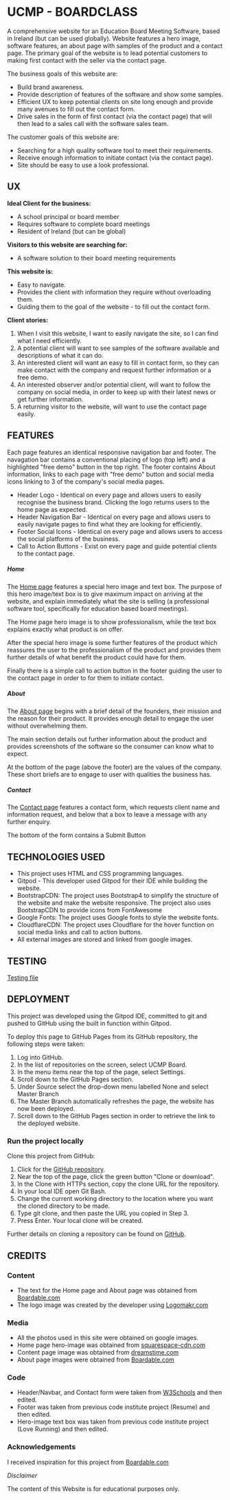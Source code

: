 # UCMP - BOARDCLASS

A comprehensive website for an Education Board Meeting Software, based in Ireland (but can be used globally). Website features a hero image, software features, an about page with samples of the product and a contact page. The primary goal of the website is to lead potential customers to making first contact with the seller via the contact page.

The business goals of this website are:

- Build brand awareness.
- Provide description of features of the software and show some samples.
- Efficient UX to keep potential clients on site long enough and provide many avenues to fill out the contact form.
- Drive sales in the form of first contact (via the contact page) that will then lead to a sales call with the software sales team.


The customer goals of this website are:

- Searching for a high quality software tool to meet their requirements.
- Receive enough information to initiate contact (via the contact page).
- Site should be easy to use a look professional.

## **UX**

**Ideal Client for the business:**

- A school principal or board member
- Requires software to complete board meetings
- Resident of Ireland (but can be global)

**Visitors to this website are searching for:**
- A software solution to their board meeting requirements

**This website is:**
- Easy to navigate.
- Provides the client with information they require without overloading them.
- Guiding them to the goal of the website - to fill out the contact form.
 
**Client stories:**

1. When I visit this website, I want to easily navigate the site, so I can find what I need efficiently.
2. A potential client will want to see samples of the software available and descriptions of what it can do.
3. An interested client will want an easy to fill in contact form, so they can make contact with the company and request further information or a free demo.
4. An interested observer and/or potential client, will want to follow the company on social media, in order to keep up with their latest news or get further information.
5. A returning visitor to the website, will want to use the contact page easily.

## **FEATURES**

Each page features an identical responsive navigation bar and footer. The navagation bar contains a conventional placing of logo (top left) and a highlighted "free demo" button in the top right. The footer contains About information, links to each page with "free demo" button and social media icons linking to 3 of the company's social media pages.

- Header Logo - Identical on every page and allows users to easily recognise the business brand. Clicking the logo returns users to the home page as expected.
- Header Navigation Bar - Identical on every page and allows users to easily navigate pages to find what they are looking for efficiently.
- Footer Social Icons - Identical on every page and allows users to access the social platforms of the business.
- Call to Action Buttons - Exist on every page and guide potential clients to the contact page.

##### Home

The [Home page](https://github.com/Verga1/UCMP-board/blob/master/wireframe/home.jpg) features a special hero image and text box. The purpose of this hero image/text box is to give maximum impact on arriving at the website, and explain immediately what the site is selling (a professional software tool, specifically for education based board meetings).

The Home page hero image is to show professionalism, while the text box explains exactly what product is on offer.

After the special hero image is some further features of the product which reassures the user to the professionalism of the product and provides them further details of what benefit the product could have for them.

Finally there is a simple call to action button in the footer guiding the user to the contact page in order to for them to initiate contact.

##### About

The [About page](https://github.com/Verga1/UCMP-board/blob/master/wireframe/about.jpg) begins with a brief detail of the founders, their mission and the reason for their product. It provides enough detail to engage the user without overwhelming them.

The main section details out further information about the product and provides screenshots of the software so the consumer can know what to expect.

At the bottom of the page (above the footer) are the values of the company. These short briefs are to engage to user with qualities the business has.

##### Contact

The [Contact page](https://github.com/Verga1/UCMP-board/blob/master/wireframe/contact.jpg) features a contact form, which requests client name and information request, and below that a box to leave a message with any further enquiry. 

The bottom of the form contains a Submit Button

## **TECHNOLOGIES USED**

- This project uses HTML and CSS programming languages.
- Gitpod - This developer used Gitpod for their IDE while building the website.
- BootstrapCDN:
The project uses Bootstrap4 to simplify the structure of the website and make the website responsive.
The project also uses BootstrapCDN to provide icons from FontAwesome
- Google Fonts:
The project uses Google fonts to style the website fonts.
- CloudflareCDN:
The project uses Cloudflare for the hover function on social media links and call to action buttons.
- All external images are stored and linked from google images.

## **TESTING**

[Testing file](https://github.com/Verga1/UCMP-board/blob/master/testing.md)

## **DEPLOYMENT**

This project was developed using the Gitpod IDE, committed to git and pushed to GitHub using the built in function within Gitpod.

To deploy this page to GitHub Pages from its GitHub repository, the following steps were taken:

1. Log into GitHub.
2. In the list of repositories on the screen, select UCMP Board.
3. In the menu items near the top of the page, select Settings.
4. Scroll down to the GitHub Pages section.
5. Under Source select the drop-down menu labelled None and select Master Branch
6. The Master Branch automatically refreshes the page, the website has now been deployed.
7. Scroll down to the GitHub Pages section in order to retrieve the link to the deployed website.



### **Run the project locally**

Clone this project from GitHub:

1. Click for the [GitHub repository](https://github.com/Verga1/UCMP-board).
2. Near the top of the page, click the green button "Clone or download".
3. In the Clone with HTTPs section, copy the clone URL for the repository.
4. In your local IDE open Git Bash.
5. Change the current working directory to the location where you want the cloned directory to be made.
6. Type git clone, and then paste the URL you copied in Step 3.
7. Press Enter. Your local clone will be created.

Further details on cloning a repository can be found on [GitHub](https://help.github.com/en/github/creating-cloning-and-archiving-repositories/cloning-a-repository).

## **CREDITS**

### **Content**

- The text for the Home page and About page was obtained from [Boardable.com](https://boardable.com/)
- The logo image was created by the developer using [Logomakr.com](https://logomakr.com/)

### **Media**

- All the photos used in this site were obtained on google images.
- Home page hero-image was obtained from [squarespace-cdn.com](https://images.squarespace-cdn.com/content/v1/5e40a797e62a4b50541a9405/1581297110239-QE4ITKT1DMCV03FRV7PD/ke17ZwdGBToddI8pDm48kPTrHXgsMrSIMwe6YW3w1AZ7gQa3H78H3Y0txjaiv_0fDoOvxcdMmMKkDsyUqMSsMWxHk725yiiHCCLfrh8O1z4YTzHvnKhyp6Da-NYroOW3ZGjoBKy3azqku80C789l0k5fwC0WRNFJBIXiBeNI5fKTrY37saURwPBw8fO2esROAxn-RKSrlQamlL27g22X2A/board-meeting-room.jpg)
- Content page image was obtained from [dreamstime.com](https://www.dreamstime.com/)
- About page images were obtained from [Boardable.com](https://boardable.com/)

### **Code**

- Header/Navbar, and Contact form were taken from [W3Schools](https://www.w3schools.com/) and then edited.
- Footer was taken from previous code institute project (Resume) and then edited.
- Hero-image text box was taken from previous code institute project (Love Running) and then edited.


### **Acknowledgements**

I received inspiration for this project from [Boardable.com](https://boardable.com/)

*Disclaimer*

The content of this Website is for educational purposes only.

